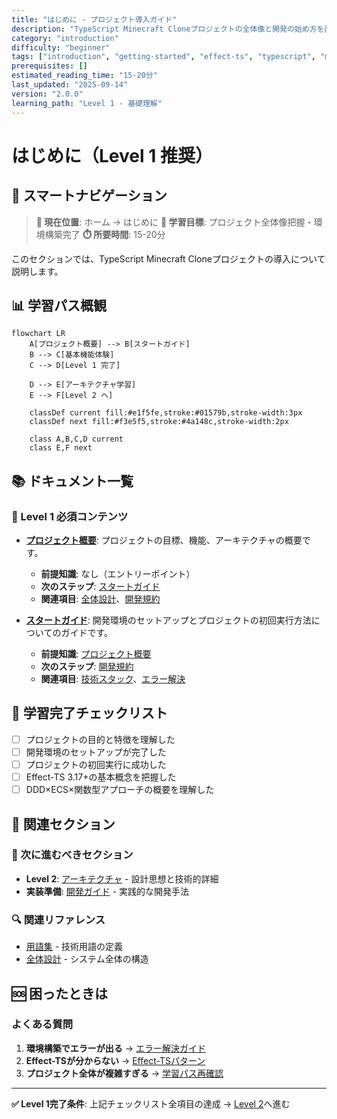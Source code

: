 ```yaml
---
title: "はじめに - プロジェクト導入ガイド"
description: "TypeScript Minecraft Cloneプロジェクトの全体像と開発の始め方を説明する導入セクション。Effect-TS 3.17+と関数型プログラミングの基本概念を解説。"
category: "introduction"
difficulty: "beginner"
tags: ["introduction", "getting-started", "effect-ts", "typescript", "minecraft"]
prerequisites: []
estimated_reading_time: "15-20分"
last_updated: "2025-09-14"
version: "2.0.0"
learning_path: "Level 1 - 基礎理解"
---
```


# はじめに（Level 1 推奨）

## 🧭 スマートナビゲーション

> **📍 現在位置**: ホーム → はじめに
> **🎯 学習目標**: プロジェクト全体像把握・環境構築完了
> **⏱️ 所要時間**: 15-20分

このセクションでは、TypeScript Minecraft Cloneプロジェクトの導入について説明します。

## 📊 学習パス概観

```mermaid
flowchart LR
    A[プロジェクト概要] --> B[スタートガイド]
    B --> C[基本機能体験]
    C --> D[Level 1 完了]

    D --> E[アーキテクチャ学習]
    E --> F[Level 2 へ]

    classDef current fill:#e1f5fe,stroke:#01579b,stroke-width:3px
    classDef next fill:#f3e5f5,stroke:#4a148c,stroke-width:2px

    class A,B,C,D current
    class E,F next
```

## 📚 ドキュメント一覧

### 🎯 Level 1 必須コンテンツ

- [**プロジェクト概要**](./00-project-overview.md): プロジェクトの目標、機能、アーキテクチャの概要です。
  - **前提知識**: なし（エントリーポイント）
  - **次のステップ**: [スタートガイド](./01-getting-started.md)
  - **関連項目**: [全体設計](../01-architecture/00-overall-design.md)、[開発規約](../03-guides/00-development-conventions.md)

- [**スタートガイド**](./01-getting-started.md): 開発環境のセットアップとプロジェクトの初回実行方法についてのガイドです。
  - **前提知識**: [プロジェクト概要](./00-project-overview.md)
  - **次のステップ**: [開発規約](../03-guides/00-development-conventions.md)
  - **関連項目**: [技術スタック](../01-architecture/03-technology-stack.md)、[エラー解決](../03-guides/04-error-resolution.md)

## 🎯 学習完了チェックリスト

- [ ] プロジェクトの目的と特徴を理解した
- [ ] 開発環境のセットアップが完了した
- [ ] プロジェクトの初回実行に成功した
- [ ] Effect-TS 3.17+の基本概念を把握した
- [ ] DDD×ECS×関数型アプローチの概要を理解した

## 🔗 関連セクション

### 📖 次に進むべきセクション
- **Level 2**: [アーキテクチャ](../01-architecture/README.md) - 設計思想と技術的詳細
- **実装準備**: [開発ガイド](../03-guides/README.md) - 実践的な開発手法

### 🔍 関連リファレンス
- [用語集](../04-appendix/00-glossary.md) - 技術用語の定義
- [全体設計](../01-architecture/00-overall-design.md) - システム全体の構造

## 🆘 困ったときは

### よくある質問
1. **環境構築でエラーが出る** → [エラー解決ガイド](../03-guides/04-error-resolution.md)
2. **Effect-TSが分からない** → [Effect-TSパターン](../01-architecture/06-effect-ts-patterns.md)
3. **プロジェクト全体が複雑すぎる** → [学習パス再確認](../README.md#学習パス（level-1-4）)

---

**✅ Level 1完了条件**: 上記チェックリスト全項目の達成 → [Level 2](../01-architecture/README.md)へ進む